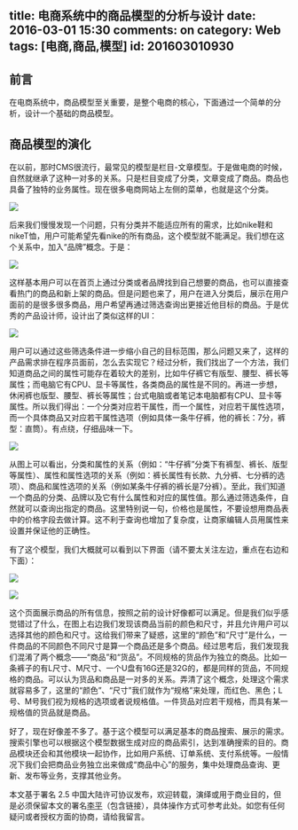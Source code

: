 title: 电商系统中的商品模型的分析与设计
date: 2016-03-01 15:30
comments: on
category: Web
tags: [电商,商品,模型]
id: 201603010930
---

## 前言

在电商系统中，商品模型至关重要，是整个电商的核心，下面通过一个简单的分析，设计一个基础的商品模型。

## 商品模型的演化

在以前，那时CMS很流行，最常见的模型是栏目-文章模型。于是做电商的时候，自然就继承了这种一对多的关系。只是栏目变成了分类，文章变成了商品。商品也具备了独特的业务属性。现在很多电商网站上左侧的菜单，也就是这个分类。

![](http://lise-blog.oss-cn-shanghai.aliyuncs.com/291822305502213.png)
<!-- more -->

后来我们慢慢发现一个问题，只有分类并不能适应所有的需求，比如nike鞋和nikeT恤，用户可能希望先看nike的所有商品，这个模型就不能满足。我们想在这个关系中，加入“品牌”概念。于是：

![](http://lise-blog.oss-cn-shanghai.aliyuncs.com/291822315659269.png)

这样基本用户可以在首页上通过分类或者品牌找到自己想要的商品，也可以直接查看热门的商品和新上架的商品。但是问题也来了，用户在进入分类后，展示在用户面前的是很多很多商品，用户希望再通过筛选查询出更接近他目标的商品。于是优秀的产品设计师，设计出了类似这样的UI：

![](http://lise-blog.oss-cn-shanghai.aliyuncs.com/291822333152469.png)

用户可以通过这些筛选条件进一步缩小自己的目标范围，那么问题又来了，这样的产品需求排在程序员面前，怎么去实现它？经过分析，我们找出了一个方法，我们知道商品之间的属性可能存在着较大的差别，比如牛仔裤它有版型、腰型、裤长等属性；而电脑它有CPU、显卡等属性，各类商品的属性是不同的。再进一步想，休闲裤也版型、腰型、裤长等属性；台式电脑或者笔记本电脑都有CPU、显卡等属性。所以我们得出：一个分类对应若干属性，而一个属性，对应若干属性选项，而一个具体商品又对应若干属性选项（例如具体一条牛仔裤，他的裤长：7分，裤型：直筒）。有点绕，仔细品味一下。

![](http://lise-blog.oss-cn-shanghai.aliyuncs.com/291822365507180.png)

从图上可以看出，分类和属性的关系（例如：“牛仔裤”分类下有裤型、裤长、版型等属性）、属性和属性选项的关系（例如：裤长属性有长款、九分裤、七分裤的选项）、商品和属性选项的关系（例如某条牛仔裤的裤长是7分裤）。至此，我们知道一个商品的分类、品牌以及它有什么属性和对应的属性值。那么通过筛选条件，自然就可以查询出指定的商品。这里特别说一句，价格也是属性，不要设想用商品表中的价格字段去做计算。这不利于查询也增加了复杂度，让商家编辑人员用属性来设置并保证他的正确性。

有了这个模型，我们大概就可以看到以下界面（请不要太关注左边，重点在右边和下面）：

![](http://lise-blog.oss-cn-shanghai.aliyuncs.com/291828598621910.png)

![](http://lise-blog.oss-cn-shanghai.aliyuncs.com/291822378626680.png)

这个页面展示商品的所有信息，按照之前的设计好像都可以满足。但是我们似乎感觉错过了什么，在图上右边我们发现该商品当前的颜色和尺寸，并且允许用户可以选择其他的颜色和尺寸。这给我们带来了疑惑，这里的“颜色”和“尺寸”是什么，一件商品的不同颜色不同尺寸是算一个商品还是多个商品。经过思考后，我们发现我们混淆了两个概念——“商品”和“货品”。不同规格的货品作为独立的商品。比如一条裤子的有L尺寸、M尺寸、一个U盘有16G还是32G的，都是同样的货品，不同规格的商品。可以认为货品和商品是一对多的关系。弄清了这个概念，处理这个需求就容易多了，这里的“颜色”、“尺寸”我们就作为“规格”来处理，而红色、黑色；L号、M号我们视为规格的选项或者说规格值。一件货品对应若干规格，而具有某一规格值的货品就是商品。

好了，现在好像差不多了。基于这个模型可以满足基本的商品搜索、展示的需求。搜索引擎也可以根据这个模型数据生成对应的商品索引，达到准确搜索的目的。商品模块还会和其他模块一起协作，比如用户系统、订单系统、支付系统等。一般情况下我们会把商品业务独立出来做成“商品中心”的服务，集中处理商品查询、更新、发布等业务，支撑其他业务。

本文基于署名 2.5 中国大陆许可协议发布，欢迎转载，演绎或用于商业目的，但是必须保留本文的署名[李平](http://www.cnblogs.com/leefreeman/)（包含链接），具体操作方式可参考此处。如您有任何疑问或者授权方面的协商，请给我留言。
